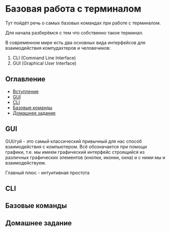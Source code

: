 # Базовая работа с терминалом


Тут пойдёт речь о самых базовых командах при работе с терминалом.

Для начала разберёмся с тем что собственно такое терминал.

В современном мире есть два основных вида интерфейсов для взаимодействия компудахтеров и человечиков:

1. CLI (Command Line Interface)
2. GUI (Graphical User Interface)


## Оглавление
* [Вступление](#Вступление)
* [GUI](#GUI)
* [CLI](#CLI)
* [Базовые команды](#Базовые-комманды)
* [Домашнее задание](#Домашнее-задание)

## GUI

GUI/гуй - это самый классический привычный для нас способ взаимодействия с компьютером. Всё обозначается при помощи графики, т.е. мы имеем графический интерфейс строящийся из различных графических элементов (кнопки, иконки, окна) и с ними мы и взаимодействуем.

Главный плюс - интуитивная простота

## CLI


## Базовые команды


## Домашнее задание
